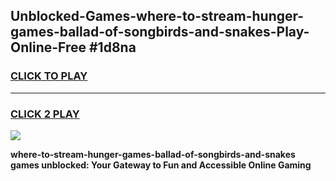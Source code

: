 
## Unblocked-Games-where-to-stream-hunger-games-ballad-of-songbirds-and-snakes-Play-Online-Free #1d8na
<h3>
<a href="https://us.freeplayer.one?title=where-to-stream-hunger-games-ballad-of-songbirds-and-snakes&ref=10M">CLICK TO PLAY</a></h3>
<hr>

<h3>
<a href="https://us.freeplayer.one?title=where-to-stream-hunger-games-ballad-of-songbirds-and-snakes&ref=10M">CLICK 2 PLAY</a>
  
</h3>

<a href="https://us.freeplayer.one?title=where-to-stream-hunger-games-ballad-of-songbirds-and-snakes&ref=10M"><img src="https://clearcache.store/games.png"></a>


**where-to-stream-hunger-games-ballad-of-songbirds-and-snakes games unblocked: Your Gateway to Fun and Accessible Online Gaming**
